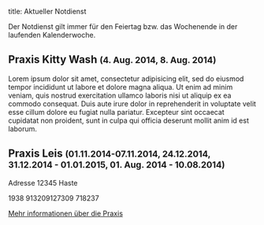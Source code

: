 title: Aktueller Notdienst

Der Notdienst gilt immer für den Feiertag bzw. das Wochenende in der laufenden Kalenderwoche.


Praxis Kitty Wash <small>(4. Aug. 2014, 8. Aug. 2014)</small>
-----------------------------------------------------------

Lorem ipsum dolor sit amet, consectetur adipisicing elit, sed do eiusmod
tempor incididunt ut labore et dolore magna aliqua. Ut enim ad minim veniam,
quis nostrud exercitation ullamco laboris nisi ut aliquip ex ea commodo
consequat. Duis aute irure dolor in reprehenderit in voluptate velit esse
cillum dolore eu fugiat nulla pariatur. Excepteur sint occaecat cupidatat non
proident, sunt in culpa qui officia deserunt mollit anim id est laborum.


Praxis Leis <small>(01.11.2014-07.11.2014, 24.12.2014, 31.12.2014 - 01.01.2015, 01. Aug. 2014 - 10.08.2014)</small>
-------------------------------------------------------------

Adresse
12345 Haste

1938 913209127309 718237

[Mehr informationen über die Praxis](tieraerzte/arzt2.html)





<!--              ACHTUNG, AB HIER NICHT MODIFIZIEREN!

Es sei denn, Sie wissen was Sie tun :-)

Der nachfolgende JavaScript-Code wird nach dem Laden dieser Seite auf dem
Computer des Nutzers ausgeführt und zeigt den jeweils gültigen Notdienst an
und versteckt die restlichen Inhalte, wenn das Datum nicht passt.
Die Zeiträume werden in Klammern in den Überschriften der ersten beiden
Stufen angegeben (also z.B. `# Text (23.04.2014, 01.05.2014)`).
Mehrere Datumsangaben werden durch Komma getrennt. Es ist auch möglich
Zeiträume anzugeben, wobei ein Bindestrich das Start- vom End-Datum
abgrenzt. Beispiel `# Text (23.04.2014 - 25.04.2014)`.
(C) 2014, Samuel John (www.samueljohn.de)
Release under MIT license version.
-->
<script src="moment.js"></script>
<script>

// Find html nodes on the same level after elem, up to but excluding the
// next element in the array `stop_tags`
function siblings_up_to (elem, stop_tags) {
    var content = [];
    do {
        content.push(elem);
        elem = elem.nextElementSibling;
    } while (elem && stop_tags.indexOf(elem.tagName) < 0);
    return content;
}

function parse_date (text) {
    return moment(text, ["DD.MM.YYYY", "DD. MMM YYYY"], "de");
}

function extract_dates (text) {
    // Return a list of pairs of moment.js objects `[ ...,[start, end],...]`
    var dates = [];
    var find_text_in_last_brackets_regex = /^.*\((.*)\)$/gm;
    var text_in_last_brackets = find_text_in_last_brackets_regex.exec(text);
    console.log("regex matching: ", text_in_last_brackets);
    if (text_in_last_brackets && text_in_last_brackets.length > 1) {
        // if match, split out possible multiple dates seperated by `,`
        var date_ranges = text_in_last_brackets[1].split(',');
        console.log("date_ranges: " + date_ranges);
        date_ranges.forEach(
            function (one_date_range_text) {
                var from_to = one_date_range_text.split('-');
                console.log("from,to (string): " + from_to);
                if (from_to.length > 2) {
                    console.log("Warning: More than two '-' found in date range.");
                    return;
                }
                // try to parse start...
                var start = parse_date(from_to[0]);
                var end = start.clone();
                if (start.isValid) {
                    console.log("...start is valid.");
                    end.add('d', 1);  // so that 01.02.2014 - 02.02.2014 includes 02.02
                }
                // Check if there is a stop-date
                if (from_to.length > 1) {
                    console.log("Stop-date given: ", from_to[1]);
                    end = parse_date(from_to[1]);
                    end.add('d', 1);  // so that 01.02.2014 - 02.02.2014 includes 02.02
                }
                dates.push([start, end]);
            }
        )
    }
    return dates;
}

function now_in_date_ranges ( date_ranges ) {
    var i = 0;
    for (; i < date_ranges.length; i++) {
        var date = date_ranges[i];
        if (date.length <= 0) {
            console.log("Could not extract dates for " + heading);
            return;
        }
        var start = date[0];
        var end = date[1];
        var now = moment();
        console.log("start " + start._d);
        console.log("now " + now._d);
        console.log("end " + end._d);
        if (now >= start && now <= end) {
            console.log("keep this visible.");
            return true; // don't hide this, let it stay visible
        }
    }
    console.log("hide this.");
    return false;
}

function seek_and_hide () {
    var h2_headings = document.getElementById("content").getElementsByTagName("H2");
    console.log("seek and hide...");
    console.log("found " + h2_headings.length + " h2 headings.");
    var i = 0;
    for (; i < h2_headings.length; i++) {
        console.log("----------------- ", i );
        var heading = h2_headings[i];
        console.log("Processing " + heading.textContent);
        if (! now_in_date_ranges(extract_dates(heading.textContent))) {
            console.log(siblings_up_to(heading, ["H2", "H1"]));
            siblings_up_to(heading, ["H2", "H1"]).forEach( function (el) {
                el.style.display = "None";
            });
        }
        console.log("done. ", i);
    }
}

seek_and_hide();  // run this shit
</script>
